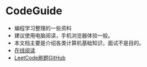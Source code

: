 # CodeGuide

+ 编程学习整理的一些资料
+ 建议使用电脑阅读，手机浏览器体验一般。
+ 本文档主要是介绍各类计算机基础知识，面试不是目的。
+ [在线阅读](https://dangoyear.github.io/CodeGuide)
+ [LeetCode刷题GitHub](https://github.com/DangOYear/LeetCodeJava)